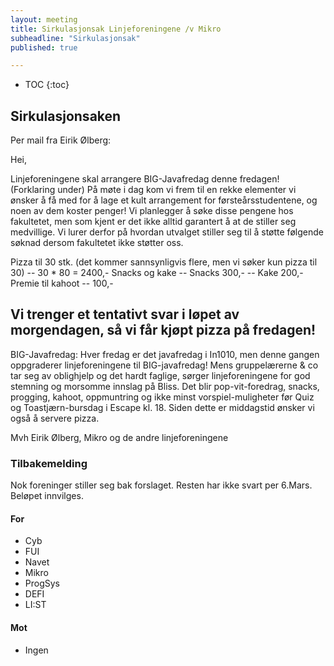 ```yaml
---
layout: meeting
title: Sirkulasjonsak Linjeforeningene /v Mikro
subheadline: "Sirkulasjonsak"
published: true

---
```


* TOC
{:toc}

## Sirkulasjonsaken

Per mail fra Eirik Ølberg:

Hei,

Linjeforeningene skal arrangere BIG-Javafredag denne fredagen! (Forklaring under)
På møte i dag kom vi frem til en rekke elementer vi ønsker å få med for å lage et kult arrangement for førsteårsstudentene, og noen av dem koster penger! Vi planlegger å søke disse pengene hos fakultetet, men som kjent er det ikke alltid garantert å at de stiller seg medvillige. Vi lurer derfor på hvordan utvalget stiller seg til å støtte følgende søknad dersom fakultetet ikke støtter oss.

Pizza til 30 stk. (det kommer sannsynligvis flere, men vi søker kun pizza til 30)
-- 30 * 80 = 2400,-
Snacks og kake
-- Snacks 300,-
-- Kake 200,-
Premie til kahoot
-- 100,-

Vi trenger et tentativt svar i løpet av morgendagen, så vi får kjøpt pizza på fredagen!
-----
BIG-Javafredag:
Hver fredag er det javafredag i In1010, men denne gangen oppgraderer linjeforeningene til BIG-javafredag! Mens gruppelærerne & co tar seg av oblighjelp og det hardt faglige, sørger linjeforeningene for god stemning og morsomme innslag på Bliss. Det blir pop-vit-foredrag, snacks, progging, kahoot, oppmuntring og ikke minst vorspiel-muligheter før Quiz og Toastjærn-bursdag i Escape kl. 18. Siden dette er middagstid ønsker vi også å servere pizza.

Mvh
Eirik Ølberg, Mikro
og de andre linjeforeningene


### Tilbakemelding

Nok foreninger stiller seg bak forslaget. Resten har ikke svart per 6.Mars.
Beløpet innvilges.

#### For
- Cyb
- FUI
- Navet
- Mikro
- ProgSys
- DEFI
- LI:ST

#### Mot
- Ingen
